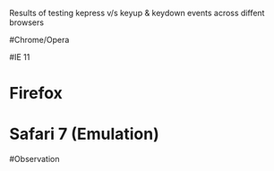 Results of testing kepress v/s keyup & keydown events across diffent browsers

#Chrome/Opera

#IE 11

# Firefox

# Safari 7 (Emulation)

#Observation
